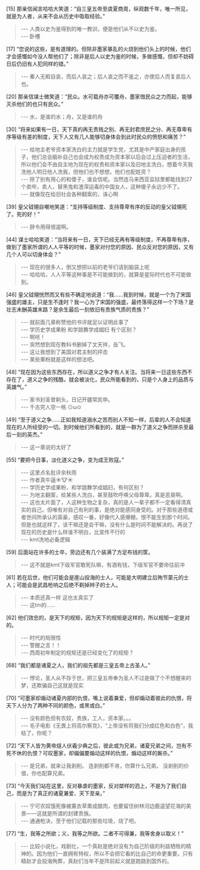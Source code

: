
[15] 那亲信闻言哈哈大笑道：“自三皇五帝至虞夏商周，纵观数千年，唯一所见，就是为人者，从来不会从历史中吸取经验。”
>--- 人类以史为鉴得到的唯一教训，便是他们从不以史为鉴。<br>
>--- 卧槽<br>

[17] “您说的这些，是有道理的。但除非墨家暴乱的火烧到他们头上的时候，他们才会感慨如今没人帮他们了；除非是后人以史为鉴的时候，多做感慨，但却不妨碍日后仍旧有人犯同样的错。”
>--- 秦人无暇自哀，而后人哀之；后人哀之而不鉴之，亦使后人而复哀后人也。<br>

[20] 那亲信谋士微笑道：“民众。水可载舟亦可覆舟，墨家借民众之力而起，能够灭杀他们的也只有民众。”
>--- 水，是谁的水；舟，又是谁的舟<br>

[30] “将来如果有一日，天下真的再无贵贱之别、再无封君庶民之分、再无尊卑有序等级有差的制度，天下人又有几人能够切身体会到此时民众的愤怒和痛苦？”
>--- 给地主老爷资本家洗白的主力就是学生党，尤其是中产家庭出身的孩子，他们总会脑补自己也会成为权贵成为资本家以后会过上压迫者的生活，所以他们会不由自主地为现在的权贵和资本家以及旧地主洗白，想着今天我洗他人明日他人洗我，但他们也不想想，他们也配姓资？<br>
>--- 除了别有用心的和傻子，谁会信呢。当然连马来西亚监狱里都能找到27个卖哔，卖人，替黑鬼和渣滓运毒的中国女人，这种傻子永远少不了。<br>
>--- 就像现在给旧社会各种翻案的，诛心啊<br>

[39] 皇父钺翎自嘲地笑道：“支持等级制度、支持尊卑有序的反动的皇父钺翎死了。死的好！”
>--- 辞令用得很遛啊。<br>

[44] 谋士哈哈笑道：“当将来有一日，天下已经无再有等级制度，不再尊卑有序，做到了墨家所谓的人人平等的时候，墨家对付您的原因、民众反对您的原因，又有几个人可以切身体会？”
>--- 现在的很多人，倒又想把以前的老爷们请到脑袋上呢<br>
>--- 哈哈哈，人人平等这种事是不可能做到的，就算是星际时代也不可能做到。<br>

[46] 皇父钺翎恍然而又有些不确定地说道：“我……我到时候，就是一个为了宋国强盛的雄主，只是生不逢时？我一心为了宋国的强盛，最终落得这样一个下场？是壮志未酬英雄末路？是余生最后一刻依旧有贵族气质的贵族？”
>--- 就前面几章称赞他的书评就足以证明此事了<br>
>--- 学历史学成果粉 和学跳舞学成娼妇 有个区别？<br>
>--- 啊呸！<br>
>--- 突然想到现在教科书删掉了文天祥，岳飞。<br>
>--- 这让我想到了美国对君主制的抨击<br>
>--- 某些果粉就是这样的想法吧。<br>

[48] “现在因为这些东西存在，所以道义之争才有人关注。当将来一日这些东西不存在了，道义之争的残酷，就会被淡化，民众所能看到的，只是个人身上的品质与英雄气。”
>--- 家书封圣曾剃头，日记开疆常凯申。<br>
>--- 千古完人空一格 ⊙ω⊙<br>

[49] “至于道义之争……正如我知道溺水之苦而别人不知一样，后辈的人不会知道现在的人所经受的一切。到时候他们所看到的，就是一群为了道义之争而拼杀至最后一刻的英杰。”
>--- 这一章说的太好了<br>

[55] “要把今日事，淡化道义之争，变为成王败寇。”
>--- 这里点名批评余秋雨<br>
>--- 作者真牛逼☀🐮☀<br>
>--- 学历史学成果粉，和学跳舞学成娼妇，有何区别？<br>
>--- 为地主翻案，给某些人洗白，甚至鼓吹呼唤父母尊卑。真是恶臭啊。<br>
>--- 这也太片面了，人这种生物之复杂，真的是人一辈子都不一定看得清真实的自己。但唯有对自己有利的事，是绝对能感同身受的。对于那些道德或者世间所承认的英豪，感叹一番，好像代入感爆棚，恨不能生到那个时间。但是也就这样了，该干嘛还是会干嘛，没有什么是时间不能解决的。再说了现在的历史是什么样谁不明白，比宣传不行的<br>
>--- kmt洗地必备逻辑<br>

[59] 后面站在许多的士卒，旁边还有几个装满了方足布钱的筐。
>--- 这不就是kmt下级军官敢死队嘛，有酒有钱，下级军官不要命往前冲<br>

[61] 若在后世，他们可能会是崖山投海的士人，可能是大明建立后殉节蒙元的士人；可能会是武昌枪响之后绝不剃掉辫子的士人。
>--- 本质还真一样   这也太真实了<br>
>--- 这tm的……<br>

[62] 他们效忠的，是天下的规矩，因为天下的规矩是这样的，所以规矩一定是对的。
>--- 时代的局限性<br>
>--- 警醒之言！！<br>
>--- 西周初年制定的规矩还是已经变化了的规矩？<br>

[68] “我们都是诸夏之人，我们的祖先都是三皇五帝上古圣人。”
>--- 悖论，圣人从不存于世，把三皇五帝奉为圣人不过是做了个不想醒来的梦，还欺骗自己这就是现实<br>

[70] “可墨家却煽动诸夏内部的仇恨，嘴上说着兼爱，但却煽动着彼此的仇恨，将天下人分为了两种不同的颜色，或黑或白。”
>--- 没有颜色但有农奴，贵族，工人，资本家。。。<br>
>--- 毛子电影《无畏上将高尔察克》，“上帝没有将我们分成红色和白色”，我枯了，你呢？<br>

[72] “天下人皆为黄帝燧人伏羲少典之后，彼此或为兄弟，诸夏兄弟之间，岂有不死不休的仇恨？可叹墨家，却偏偏要煽动这样的仇恨，煽动这样的厮杀。”
>--- 是兄弟，就来让我剥削。
连剥削都不肯，你算什么兄弟。
没剥削的价值，你也配算兄弟。<br>

[73] “今天我们站在这里，反对暴虐的墨家，反对桀样的泗上，不是为了我们自己，而是为了真正的诸夏兼爱、天下至亲。”
>--- 宁可农奴饿死像被薰衣草熏成腊肉，也要留住树林河边鹿遥望花海的美景——这就是所谓的封建贵族。<br>
>--- 通通枪决，至于他们记载的那些垃圾，烧了吧。<br>

[77] “生，我等之所欲；义，我等之所欲。二者不可得兼，我等舍身以取义！”
>--- 比较小说化，戏剧化，一个真赵是绝对没有为自己阶级的利益牺牲的精神的。因为他们一直拥有特权，所以不会把它看的比自己的命更重要。只有精赵才会投海殉葬，真赵们当年不是阵前起义就是跑路到国外的。<br>
